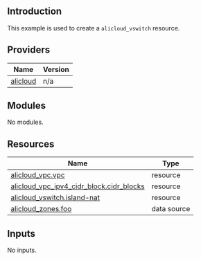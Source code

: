 <!-- BEGIN_TF_DOCS -->
## Introduction

This example is used to create a `alicloud_vswitch` resource.

## Providers

| Name | Version |
|------|---------|
| <a name="provider_alicloud"></a> [alicloud](#provider\_alicloud) | n/a |

## Modules

No modules.

## Resources

| Name | Type |
|------|------|
| [alicloud_vpc.vpc](https://registry.terraform.io/providers/aliyun/alicloud/latest/docs/resources/vpc) | resource |
| [alicloud_vpc_ipv4_cidr_block.cidr_blocks](https://registry.terraform.io/providers/aliyun/alicloud/latest/docs/resources/vpc_ipv4_cidr_block) | resource |
| [alicloud_vswitch.island-nat](https://registry.terraform.io/providers/aliyun/alicloud/latest/docs/resources/vswitch) | resource |
| [alicloud_zones.foo](https://registry.terraform.io/providers/aliyun/alicloud/latest/docs/data-sources/zones) | data source |

## Inputs

No inputs.
<!-- END_TF_DOCS -->    